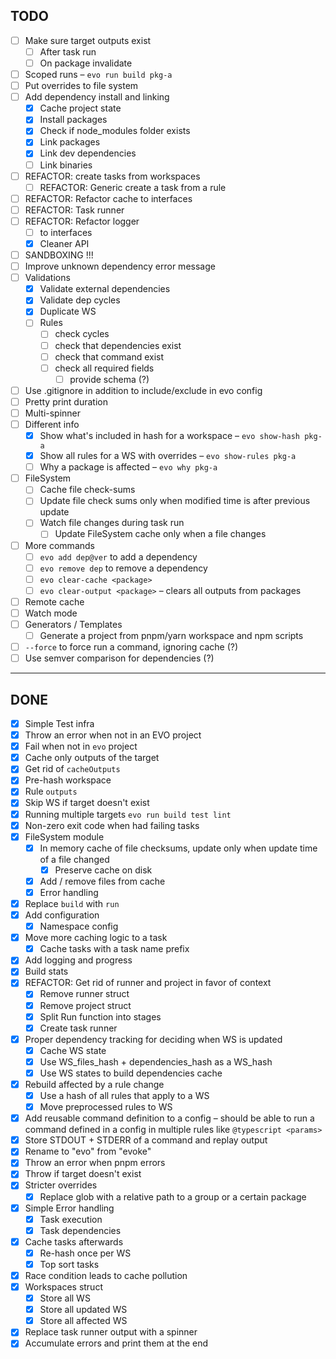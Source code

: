 ## TODO

- [ ] Make sure target outputs exist
  - [ ] After task run
  - [ ] On package invalidate
- [ ] Scoped runs – `evo run build pkg-a`
- [ ] Put overrides to file system
- [ ] Add dependency install and linking
  - [x] Cache project state
  - [x] Install packages
  - [x] Check if node_modules folder exists
  - [x] Link packages
  - [x] Link dev dependencies
  - [ ] Link binaries
- [ ] REFACTOR: create tasks from workspaces
  - [ ] REFACTOR: Generic create a task from a rule
- [ ] REFACTOR: Refactor cache to interfaces
- [ ] REFACTOR: Task runner
- [ ] REFACTOR: Refactor logger
  - [ ] to interfaces
  - [x] Cleaner API
- [ ] SANDBOXING !!!
- [ ] Improve unknown dependency error message
- [ ] Validations
  - [x] Validate external dependencies
  - [x] Validate dep cycles
  - [x] Duplicate WS
  - [ ] Rules
    - [ ] check cycles
    - [ ] check that dependencies exist
    - [ ] check that command exist
    - [ ] check all required fields
      - [ ] provide schema (?)
- [ ] Use .gitignore in addition to include/exclude in evo config
- [ ] Pretty print duration
- [ ] Multi-spinner
- [ ] Different info
  - [x] Show what's included in hash for a workspace – `evo show-hash pkg-a`
  - [x] Show all rules for a WS with overrides – `evo show-rules pkg-a`
  - [ ] Why a package is affected – `evo why pkg-a`
- [ ] FileSystem
  - [ ] Cache file check-sums
  - [ ] Update file check sums only when modified time is after previous update
  - [ ] Watch file changes during task run
    - [ ] Update FileSystem cache only when a file changes
- [ ] More commands
  - [ ] `evo add dep@ver` to add a dependency
  - [ ] `evo remove dep` to remove a dependency
  - [ ] `evo clear-cache <package>`
  - [ ] `evo clear-output <package>` – clears all outputs from packages
- [ ] Remote cache
- [ ] Watch mode
- [ ] Generators / Templates
  - [ ] Generate a project from pnpm/yarn workspace and npm scripts
- [ ] `--force` to force run a command, ignoring cache (?)
- [ ] Use semver comparison for dependencies (?)

---

## DONE

- [x] Simple Test infra
- [x] Throw an error when not in an EVO project
- [x] Fail when not in `evo` project
- [x] Cache only outputs of the target
- [x] Get rid of `cacheOutputs`
- [x] Pre-hash workspace
- [x] Rule `outputs`
- [x] Skip WS if target doesn't exist
- [x] Running multiple targets `evo run build test lint`
- [x] Non-zero exit code when had failing tasks
- [x] FileSystem module
  - [x] In memory cache of file checksums, update only when update time of a file changed
    - [x] Preserve cache on disk
  - [x] Add / remove files from cache
  - [x] Error handling
- [x] Replace `build` with `run`
- [x] Add configuration
  - [x] Namespace config
- [x] Move more caching logic to a task
  - [x] Cache tasks with a task name prefix
- [x] Add logging and progress
- [x] Build stats
- [x] REFACTOR: Get rid of runner and project in favor of context
  - [x] Remove runner struct
  - [x] Remove project struct
  - [x] Split Run function into stages
  - [x] Create task runner
- [x] Proper dependency tracking for deciding when WS is updated
  - [x] Cache WS state
  - [x] Use WS_files_hash + dependencies_hash as a WS_hash
  - [x] Use WS states to build dependencies cache
- [x] Rebuild affected by a rule change
  - [x] Use a hash of all rules that apply to a WS
  - [x] Move preprocessed rules to WS
- [x] Add reusable command definition to a config – should be able to run a command defined in a config in multiple rules like `@typescript <params>`
- [x] Store STDOUT + STDERR of a command and replay output
- [x] Rename to "evo" from "evoke"
- [x] Throw an error when pnpm errors
- [x] Throw if target doesn't exist
- [x] Stricter overrides
  - [x] Replace glob with a relative path to a group or a certain package
- [x] Simple Error handling
  - [x] Task execution
  - [x] Task dependencies
- [x] Cache tasks afterwards
  - [x] Re-hash once per WS
  - [x] Top sort tasks
- [x] Race condition leads to cache pollution
- [x] Workspaces struct
  - [x] Store all WS
  - [x] Store all updated WS
  - [x] Store all affected WS
- [x] Replace task runner output with a spinner
- [x] Accumulate errors and print them at the end
